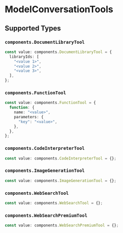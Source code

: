 # ModelConversationTools


## Supported Types

### `components.DocumentLibraryTool`

```typescript
const value: components.DocumentLibraryTool = {
  libraryIds: [
    "<value 1>",
    "<value 2>",
    "<value 3>",
  ],
};
```

### `components.FunctionTool`

```typescript
const value: components.FunctionTool = {
  function: {
    name: "<value>",
    parameters: {
      "key": "<value>",
    },
  },
};
```

### `components.CodeInterpreterTool`

```typescript
const value: components.CodeInterpreterTool = {};
```

### `components.ImageGenerationTool`

```typescript
const value: components.ImageGenerationTool = {};
```

### `components.WebSearchTool`

```typescript
const value: components.WebSearchTool = {};
```

### `components.WebSearchPremiumTool`

```typescript
const value: components.WebSearchPremiumTool = {};
```

